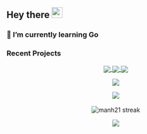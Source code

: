 

<!--
**ariefmahendra/ariefmahendra** is a ✨ _special_ ✨ repository because its `README.md` (this file) appears on your GitHub profile.

### Hi there 👋
Here are some ideas to get you started:

- 🔭 I’m currently working on ...
- 🌱 I’m currently learning ...
- 👯 I’m looking to collaborate on ...
- 🤔 I’m looking for help with ...
- 💬 Ask me about ...
- 📫 How to reach me: ...
- 😄 Pronouns: ...
- ⚡ Fun fact: ...
-->

## Hey there <img src="https://media.giphy.com/media/hvRJCLFzcasrR4ia7z/giphy.gif" width="25px">

### 🌱 I’m currently learning Go

### Recent Projects
<div align="center">
  <a href="https://github.com/ariefmahendra/booking_room_app">
    <img align="center" src="https://github-readme-stats.vercel.app/api/pin/?username=ariefmahendra&repo=booking_room_app&theme=tokyonight" />
  </a>
  <a href="https://github.com/ariefmahendra/todolist">
   <img align="center" src="https://github-readme-stats.vercel.app/api/pin/?username=ariefmahendra&repo=todolist&theme=tokyonight" />
  </a>
  <a href="https://github.com/ariefmahendra/enigma-laundry">
     <img align="center" src="https://github-readme-stats.vercel.app/api/pin/?username=ariefmahendra&repo=enigma-laundry&theme=tokyonight" />
  </a>
</div>

<p align="center"><img src="https://user-images.githubusercontent.com/73097560/115834477-dbab4500-a447-11eb-908a-139a6edaec5c.gif"></p>
<div align="center">
  <img  align="center"  src="https://github-readme-stats.vercel.app/api?username=ariefmahendra&theme=tokyonight&show_icons=true&count_private=true&hide_border=true" />
  <br></br>
  <img  title="🔥 Get streak stats for your profile at git.io/streak-stats" alt="manh21 streak" src="https://github-readme-streak-stats.herokuapp.com?user=ariefmahendra&theme=tokyonight&hide_border=true" />
</div>
<p  align="center"><img src="https://user-images.githubusercontent.com/73097560/115834477-dbab4500-a447-11eb-908a-139a6edaec5c.gif"></p> 

